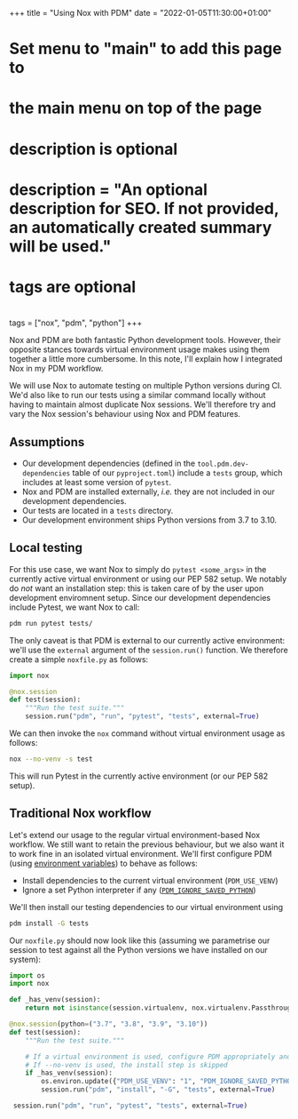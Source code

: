 +++
title = "Using Nox with PDM"
date = "2022-01-05T11:30:00+01:00"

#
# Set menu to "main" to add this page to
# the main menu on top of the page
#
#
# description is optional
#
# description = "An optional description for SEO. If not provided, an automatically created summary will be used."

#
# tags are optional
#
tags = ["nox", "pdm", "python"]
+++

Nox and PDM are both fantastic Python development tools. However, their opposite stances towards virtual environment usage makes using them together a little more cumbersome. In this note, I'll explain how I integrated Nox in my PDM workflow.

We will use Nox to automate testing on multiple Python versions during CI. We'd also like to run our tests using a similar command locally without having to maintain almost duplicate Nox sessions. We'll therefore try and vary the Nox session's behaviour using Nox and PDM features.

## Assumptions

* Our development dependencies (defined in the `tool.pdm.dev-dependencies` table of our `pyproject.toml`) include a `tests` group, which includes at least some version of `pytest`.
* Nox and PDM are installed externally, *i.e.* they are not included in our development dependencies.
* Our tests are located in a `tests` directory.
* Our development environment ships Python versions from 3.7 to 3.10.

## Local testing

For this use case, we want Nox to simply do `pytest <some_args>` in the currently active virtual environment or using our PEP 582 setup. We notably do *not* want an installation step: this is taken care of by the user upon development enviromnent setup. Since our development dependencies include Pytest, we want Nox to call:

```bash
pdm run pytest tests/
```

The only caveat is that PDM is external to our currently active environment: we'll use the `external` argument of the `session.run()` function. We therefore create a simple `noxfile.py` as follows:

```python
import nox

@nox.session
def test(session):
    """Run the test suite."""
    session.run("pdm", "run", "pytest", "tests", external=True)
```

We can then invoke the `nox` command without virtual environment usage as follows:

```bash
nox --no-venv -s test
```

This will run Pytest in the currently active environment (or our PEP 582 setup).

## Traditional Nox workflow

Let's extend our usage to the regular virtual environment-based Nox workflow. We still want to retain the previous behaviour, but we also want it to work fine in an isolated virtual environment. We'll first configure PDM (using [environment variables](https://pdm.fming.dev/configuration/)) to behave as follows:

* Install dependencies to the current virtual environment (`PDM_USE_VENV`)
* Ignore a set Python interpreter if any ([`PDM_IGNORE_SAVED_PYTHON`](https://pdm.fming.dev/usage/advanced/#use-nox-as-the-runner))

We'll then install our testing dependencies to our virtual environment using

```bash
pdm install -G tests
```

Our `noxfile.py` should now look like this (assuming we parametrise our session to test against all the Python versions we have installed on our system):

```python
import os
import nox

def _has_venv(session):
    return not isinstance(session.virtualenv, nox.virtualenv.PassthroughEnv)

@nox.session(python=("3.7", "3.8", "3.9", "3.10"))
def test(session):
    """Run the test suite."""

    # If a virtual environment is used, configure PDM appropriately and install
    # If --no-venv is used, the install step is skipped
    if _has_venv(session):
        os.environ.update({"PDM_USE_VENV": "1", "PDM_IGNORE_SAVED_PYTHON": "1"})
        session.run("pdm", "install", "-G", "tests", external=True)

 session.run("pdm", "run", "pytest", "tests", external=True)
```
